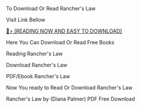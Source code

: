 To Download Or Read Rancher's Law

Visit Link Bellow

<a href="https://uk.ebookarea.xyz/?book=B0CSDSR5D1">📖&gt; [READING NOW AND EASY TO DOWNLOAD]</a>

Here You Can Download Or Read Free Books

Reading Rancher's Law

Download Rancher's Law

PDF/Ebook Rancher's Law

Now You ready to Read Or Download Rancher's Law

Rancher's Law by (Diana Palmer) PDF Free Download

